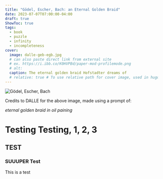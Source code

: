 ```yaml
---
title: "Gödel, Escher, Bach: an Eternal Golden Braid"
date: 2023-07-07T07:00:00-04:00
draft: true
ShowToc: true
tags:
  - book
  - puzzle
  - infinity
  - incompleteness
cover:
  image: dalle-geb-egb.jpg
  # can also paste direct link from external site
  # ex. https://i.ibb.co/K0HVPBd/paper-mod-profilemode.png
  # alt:
  caption: The eternal golden braid Hofstadter dreams of
  # relative: true # To use relative path for cover image, used in hugo Page-bundles
---
```


![Gödel, Escher, Bach](dalle-geb-egb.jpg)

Credits to DALLE for the above image, made using a prompt of:

*eternal golden braid in oil paining*

# Testing Testing, 1, 2, 3

## TEST

### SUUUPER Test

This is a test